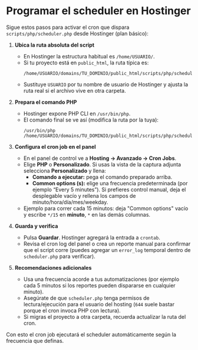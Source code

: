 # Programar el scheduler en Hostinger

Sigue estos pasos para activar el cron que dispara `scripts/php/scheduler.php` desde Hostinger (plan básico):

1. **Ubica la ruta absoluta del script**
   - En Hostinger la estructura habitual es `/home/USUARIO/`.
   - Si tu proyecto está en `public_html`, la ruta típica es:
     ```
     /home/USUARIO/domains/TU_DOMINIO/public_html/scripts/php/scheduler.php
     ```
   - Sustituye `USUARIO` por tu nombre de usuario de Hostinger y ajusta la ruta real si el archivo vive en otra carpeta.

2. **Prepara el comando PHP**
   - Hostinger expone PHP CLI en `/usr/bin/php`.
   - El comando final se ve así (modifica la ruta por la tuya):
     ```
     /usr/bin/php /home/USUARIO/domains/TU_DOMINIO/public_html/scripts/php/scheduler.php
     ```

3. **Configura el cron job en el panel**
   - En el panel de control ve a **Hosting → Avanzado → Cron Jobs**.
   - Elige **PHP** o **Personalizado**. Si usas la vista de la captura adjunta selecciona **Personalizado** y llena:
     - **Comando a ejecutar:** pega el comando preparado arriba.
     - **Common options (s):** elige una frecuencia predeterminada (por ejemplo “Every 5 minutes”). Si prefieres control manual, deja el desplegable vacío y rellena los campos de minuto/hora/día/mes/weekday.
   - Ejemplo para correr cada 15 minutos: deja "Common options" vacío y escribe `*/15` en **minuto**, `*` en las demás columnas.

4. **Guarda y verifica**
   - Pulsa **Guardar**. Hostinger agregará la entrada a `crontab`.
   - Revisa el cron log del panel o crea un reporte manual para confirmar que el script corre (puedes agregar un `error_log` temporal dentro de `scheduler.php` para verificar).

5. **Recomendaciones adicionales**
   - Usa una frecuencia acorde a tus automatizaciones (por ejemplo cada 5 minutos si los reportes pueden dispararse en cualquier minuto).
   - Asegúrate de que `scheduler.php` tenga permisos de lectura/ejecución para el usuario del hosting (`644` suele bastar porque el cron invoca PHP con lectura).
   - Si migras el proyecto a otra carpeta, recuerda actualizar la ruta del cron.

Con esto el cron job ejecutará el scheduler automáticamente según la frecuencia que definas.
